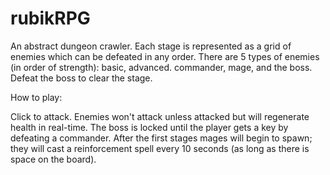# rubikRPG

An abstract dungeon crawler. Each stage is represented as a grid of enemies which can be defeated in any order. There are 5 types of enemies (in order of strength): basic, advanced. commander, mage, and the boss. Defeat the boss to clear the stage.

How to play:

Click to attack. Enemies won't attack unless attacked but will regenerate health in real-time. The boss is locked until the player gets a key by defeating a commander. After the first stages mages will begin to spawn; they will cast a reinforcement spell every 10 seconds (as long as there is space on the board).
